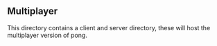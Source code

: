 ## Multiplayer
This directory contains a client and server directory, these will host the multiplayer version
of pong.
